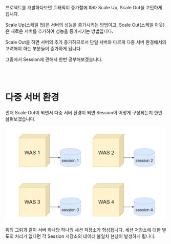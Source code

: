프로젝트를 개발하다보면 트래픽이 증가함에 따라 Scale Up, Scale Out을 고민하게 됩니다.

Scale Up(스케일 업)은 서버의 성능을 증가시키는 방법이고, Scale Out(스케일 아웃)은 새로운 서버를 추가하여 성능을 증가시키는 방법입니다.

Scale Out을 하면 서버의 추가 증가하므로서 단일 서버와 다르게 다중 서버 환경에서의 고려해야 하는 부분들이 증가하게 됩니다.

그중에서 Session에 관해서 한번 공부해보겠습니다.

<br><br>

# 다중 서버 환경

먼저 Scale Out이 되면서 다중 서버 환경이 되면 Session이 어떻게 구성되는지 한번 삺펴보겠습니다.

![image1](/Img/Session/Session1.png)

위의 그림과 같이 서버 하나당 하나의 세션 저장소가 형성됩니다. 세션 저장소에 대한 별도의 처리가 없다면 각 Session 저장소의 데이터 불일치 현상이 발생하게 됩니다.

